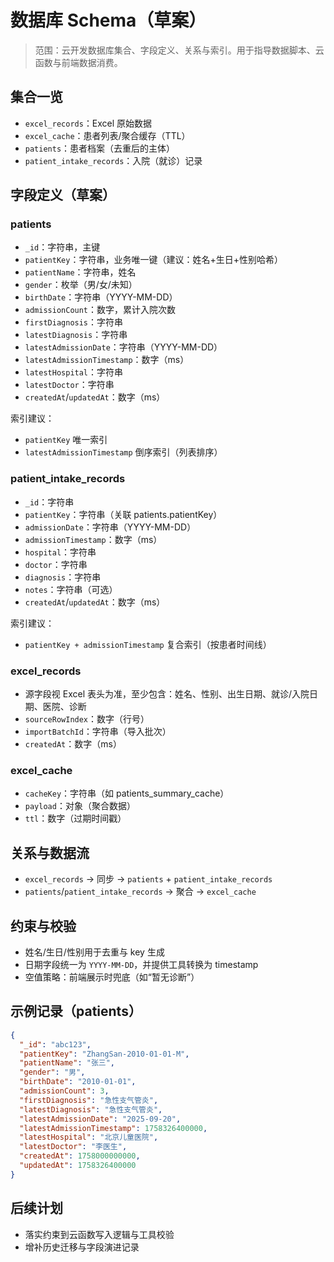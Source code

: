 # 数据库 Schema（草案）

> 范围：云开发数据库集合、字段定义、关系与索引。用于指导数据脚本、云函数与前端数据消费。

## 集合一览
- `excel_records`：Excel 原始数据
- `excel_cache`：患者列表/聚合缓存（TTL）
- `patients`：患者档案（去重后的主体）
- `patient_intake_records`：入院（就诊）记录

## 字段定义（草案）

### patients
- `_id`：字符串，主键
- `patientKey`：字符串，业务唯一键（建议：姓名+生日+性别哈希）
- `patientName`：字符串，姓名
- `gender`：枚举（男/女/未知）
- `birthDate`：字符串（YYYY-MM-DD）
- `admissionCount`：数字，累计入院次数
- `firstDiagnosis`：字符串
- `latestDiagnosis`：字符串
- `latestAdmissionDate`：字符串（YYYY-MM-DD）
- `latestAdmissionTimestamp`：数字（ms）
- `latestHospital`：字符串
- `latestDoctor`：字符串
- `createdAt`/`updatedAt`：数字（ms）

索引建议：
- `patientKey` 唯一索引
- `latestAdmissionTimestamp` 倒序索引（列表排序）

### patient_intake_records
- `_id`：字符串
- `patientKey`：字符串（关联 patients.patientKey）
- `admissionDate`：字符串（YYYY-MM-DD）
- `admissionTimestamp`：数字（ms）
- `hospital`：字符串
- `doctor`：字符串
- `diagnosis`：字符串
- `notes`：字符串（可选）
- `createdAt`/`updatedAt`：数字（ms）

索引建议：
- `patientKey + admissionTimestamp` 复合索引（按患者时间线）

### excel_records
- 源字段视 Excel 表头为准，至少包含：姓名、性别、出生日期、就诊/入院日期、医院、诊断
- `sourceRowIndex`：数字（行号）
- `importBatchId`：字符串（导入批次）
- `createdAt`：数字（ms）

### excel_cache
- `cacheKey`：字符串（如 patients_summary_cache）
- `payload`：对象（聚合数据）
- `ttl`：数字（过期时间戳）

## 关系与数据流
- `excel_records` → 同步 → `patients` + `patient_intake_records`
- `patients`/`patient_intake_records` → 聚合 → `excel_cache`

## 约束与校验
- 姓名/生日/性别用于去重与 key 生成
- 日期字段统一为 `YYYY-MM-DD`，并提供工具转换为 timestamp
- 空值策略：前端展示时兜底（如“暂无诊断”）

## 示例记录（patients）
```json
{
  "_id": "abc123",
  "patientKey": "ZhangSan-2010-01-01-M",
  "patientName": "张三",
  "gender": "男",
  "birthDate": "2010-01-01",
  "admissionCount": 3,
  "firstDiagnosis": "急性支气管炎",
  "latestDiagnosis": "急性支气管炎",
  "latestAdmissionDate": "2025-09-20",
  "latestAdmissionTimestamp": 1758326400000,
  "latestHospital": "北京儿童医院",
  "latestDoctor": "李医生",
  "createdAt": 1758000000000,
  "updatedAt": 1758326400000
}
```

## 后续计划
- 落实约束到云函数写入逻辑与工具校验
- 增补历史迁移与字段演进记录

